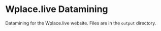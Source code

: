 # Wplace.live Datamining

Datamining for the Wplace.live website. Files are in the `output` directory.